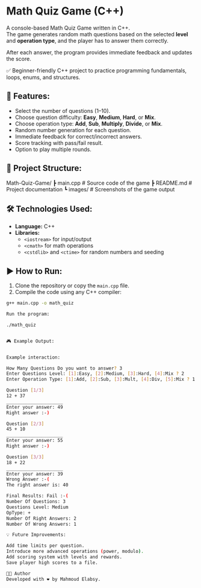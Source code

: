 # Math Quiz Game (C++)

A console-based Math Quiz Game written in C++.  
The game generates random math questions based on the selected **level** and **operation type**, and the player has to answer them correctly.

After each answer, the program provides immediate feedback and updates the score.  

✅ Beginner-friendly C++ project to practice programming fundamentals, loops, enums, and structures.


## 🚀 Features:

- Select the number of questions (1–10).  
- Choose question difficulty: **Easy**, **Medium**, **Hard**, or **Mix**.  
- Choose operation type: **Add**, **Sub**, **Multiply**, **Divide**, or **Mix**.  
- Random number generation for each question.  
- Immediate feedback for correct/incorrect answers.  
- Score tracking with pass/fail result.  
- Option to play multiple rounds.


## 📂 Project Structure:

Math-Quiz-Game/
┣ main.cpp # Source code of the game
┣ README.md # Project documentation
┗ images/ # Screenshots of the game output


## 🛠️ Technologies Used:

- **Language:** C++  
- **Libraries:**  
  - `<iostream>` for input/output  
  - `<cmath>` for math operations  
  - `<cstdlib>` and `<ctime>` for random numbers and seeding  


## ▶️ How to Run:

1. Clone the repository or copy the `main.cpp` file.  
2. Compile the code using any C++ compiler:

```bash
g++ main.cpp -o math_quiz

Run the program:

./math_quiz


🎮 Example Output:


Example interaction:

How Many Questions Do you want to answer? 3
Enter Questions Level: [1]:Easy, [2]:Medium, [3]:Hard, [4]:Mix ? 2
Enter Operation Type: [1]:Add, [2]:Sub, [3]:Mult, [4]:Div, [5]:Mix ? 1

Question [1/3]
12 + 37
_____________________
Enter your answer: 49
Right answer :-)

Question [2/3]
45 + 10
_____________________
Enter your answer: 55
Right answer :-)

Question [3/3]
18 + 22
_____________________
Enter your answer: 39
Wrong Answer :-(
The right answer is: 40

Final Results: Fail :-(
Number Of Questions: 3
Questions Level: Medium
OpType: +
Number Of Right Answers: 2
Number Of Wrong Answers: 1

💡 Future Improvements:

Add time limits per question.
Introduce more advanced operations (power, modulo).
Add scoring system with levels and rewards.
Save player high scores to a file.

👨‍💻 Author
Developed with ❤️ by Mahmoud Elabsy.